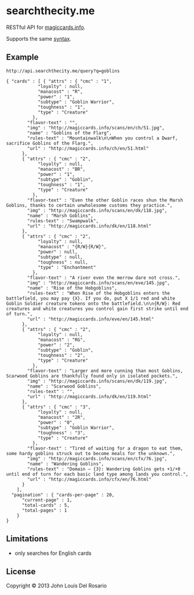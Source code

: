 # searchthecity.me

RESTful API for [magiccards.info](http://magiccards.info).

Supports the same [syntax](http://magiccards.info/syntax.html).

## Example

`http://api.searchthecity.me/query?q=goblins`

    { "cards" : [ { "attrs" : { "cmc" : "1",
                "loyalty" : null,
                "manacost" : "R",
                "power" : "1",
                "subtype" : "Goblin Warrior",
                "toughness" : "1",
                "type" : "Creature"
              },
            "flavor-text" : "",
            "img" : "http://magiccards.info/scans/en/ch/51.jpg",
            "name" : "Goblins of the Flarg",
            "rules-text" : "Mountainwalk\n\nWhen you control a Dwarf, sacrifice Goblins of the Flarg.",
            "url" : "http://magiccards.info/ch/en/51.html"
          },
          { "attrs" : { "cmc" : "2",
                "loyalty" : null,
                "manacost" : "BR",
                "power" : "1",
                "subtype" : "Goblin",
                "toughness" : "1",
                "type" : "Creature"
              },
            "flavor-text" : "Even the other Goblin races shun the Marsh Goblins, thanks to certain unwholesome customs they practice.",
            "img" : "http://magiccards.info/scans/en/dk/118.jpg",
            "name" : "Marsh Goblins",
            "rules-text" : "Swampwalk",
            "url" : "http://magiccards.info/dk/en/118.html"
          },
          { "attrs" : { "cmc" : "2",
                "loyalty" : null,
                "manacost" : "{R/W}{R/W}",
                "power" : null,
                "subtype" : null,
                "toughness" : null,
                "type" : "Enchantment"
              },
            "flavor-text" : "A river even the merrow dare not cross.",
            "img" : "http://magiccards.info/scans/en/eve/145.jpg",
            "name" : "Rise of the Hobgoblins",
            "rules-text" : "When Rise of the Hobgoblins enters the battlefield, you may pay {X}. If you do, put X 1/1 red and white Goblin Soldier creature tokens onto the battlefield.\n\n{R/W}: Red creatures and white creatures you control gain first strike until end of turn.",
            "url" : "http://magiccards.info/eve/en/145.html"
          },
          { "attrs" : { "cmc" : "2",
                "loyalty" : null,
                "manacost" : "RG",
                "power" : "2",
                "subtype" : "Goblin",
                "toughness" : "2",
                "type" : "Creature"
              },
            "flavor-text" : "Larger and more cunning than most Goblins, Scarwood Goblins are thankfully found only in isolated pockets.",
            "img" : "http://magiccards.info/scans/en/dk/119.jpg",
            "name" : "Scarwood Goblins",
            "rules-text" : "",
            "url" : "http://magiccards.info/dk/en/119.html"
          },
          { "attrs" : { "cmc" : "3",
                "loyalty" : null,
                "manacost" : "2R",
                "power" : "0",
                "subtype" : "Goblin Warrior",
                "toughness" : "3",
                "type" : "Creature"
              },
            "flavor-text" : "Tired of waiting for a dragon to eat them, some hardy goblins struck out to become meals for the unknown.",
            "img" : "http://magiccards.info/scans/en/cfx/76.jpg",
            "name" : "Wandering Goblins",
            "rules-text" : "Domain — {3}: Wandering Goblins gets +1/+0 until end of turn for each basic land type among lands you control.",
            "url" : "http://magiccards.info/cfx/en/76.html"
          }
        ],
      "pagination" : { "cards-per-page" : 20,
          "current-page" : 1,
          "total-cards" : 5,
          "total-pages" : 1
        }
    }

## Limitations

- only searches for English cards

## License

Copyright © 2013 John Louis Del Rosario

